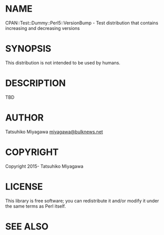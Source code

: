 # NAME

CPAN::Test::Dummy::Perl5::VersionBump - Test distribution that contains increasing and decreasing versions

# SYNOPSIS

This distribution is not intended to be used by humans.  

# DESCRIPTION

TBD

# AUTHOR

Tatsuhiko Miyagawa <miyagawa@bulknews.net>

# COPYRIGHT

Copyright 2015- Tatsuhiko Miyagawa

# LICENSE

This library is free software; you can redistribute it and/or modify
it under the same terms as Perl itself.

# SEE ALSO
